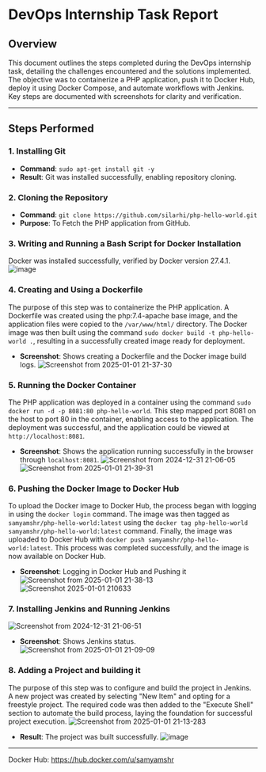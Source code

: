 # DevOps Internship Task Report

## Overview
This document outlines the steps completed during the DevOps internship task, detailing the challenges encountered and the solutions implemented. The objective was to containerize a PHP application, push it to Docker Hub, deploy it using Docker Compose, and automate workflows with Jenkins. Key steps are documented with screenshots for clarity and verification.

---

## Steps Performed

### 1. Installing Git
- **Command**: `sudo apt-get install git -y`
- **Result**: Git was installed successfully, enabling repository cloning.


### 2. Cloning the Repository
- **Command**: `git clone https://github.com/silarhi/php-hello-world.git`
- **Purpose**: To Fetch the PHP application from GitHub.

### 3. Writing and Running a Bash Script for Docker Installation
 Docker was installed successfully, verified by Docker version 27.4.1.
![image](https://github.com/user-attachments/assets/95f7e297-a03f-4246-b871-492104712aef)

### 4. Creating and Using a Dockerfile
The purpose of this step was to containerize the PHP application. A Dockerfile was created using the php:7.4-apache base image, and the application files were copied to the `/var/www/html/` directory. The Docker image was then built using the command `sudo docker build -t php-hello-world .`, resulting in a successfully created image ready for deployment.
- **Screenshot**: Shows creating a Dockerfile and the Docker image build logs.
![Screenshot from 2025-01-01 21-37-30](https://github.com/user-attachments/assets/acbca000-18c4-45a1-973d-a3924d2a633f)


### 5. Running the Docker Container
The PHP application was deployed in a container using the command `sudo docker run -d -p 8081:80 php-hello-world`. This step mapped port 8081 on the host to port 80 in the container, enabling access to the application. The deployment was successful, and the application could be viewed at `http://localhost:8081`.
- **Screenshot**: Shows the application running successfully in the browser through `localhost:8081`.
![Screenshot from 2024-12-31 21-06-05](https://github.com/user-attachments/assets/83992b9c-9a36-41fb-a980-a0166c6953fb)
![Screenshot from 2025-01-01 21-39-31](https://github.com/user-attachments/assets/86c774c0-97ac-464d-b9df-a75d8a4b9031)


### 6. Pushing the Docker Image to Docker Hub
To upload the Docker image to Docker Hub, the process began with logging in using the `docker login` command. The image was then tagged as `samyamshr/php-hello-world:latest` using the `docker tag php-hello-world samyamshr/php-hello-world:latest` command. Finally, the image was uploaded to Docker Hub with `docker push samyamshr/php-hello-world:latest`. This process was completed successfully, and the image is now available on Docker Hub.
- **Screenshot**: Logging in Docker Hub and Pushing it 
![Screenshot from 2025-01-01 21-38-13](https://github.com/user-attachments/assets/680cf866-bb32-405c-bc83-916dc5953340)
![Screenshot 2025-01-01 210633](https://github.com/user-attachments/assets/1d18d4c9-0f8a-4d31-8734-be550b251127)


### 7. Installing Jenkins and Running Jenkins

 ![Screenshot from 2024-12-31 21-06-51](https://github.com/user-attachments/assets/d5bf3589-5213-4016-96c3-31770ef6bd72)


- **Screenshot**: Shows Jenkins status.
![Screenshot from 2025-01-01 21-09-09](https://github.com/user-attachments/assets/1eae9296-2cfb-4840-8e45-3ef483f4cf7f)



### 8. Adding a Project and building it
The purpose of this step was to configure and build the project in Jenkins. A new project was created by selecting "New Item" and opting for a freestyle project. The required code was then added to the "Execute Shell" section to automate the build process, laying the foundation for successful project execution.
![Screenshot from 2025-01-01 21-13-28](https://github.com/user-attachments/assets/7c3d06fa-195f-47f4-bd6b-90fd5d5b9b5b)3

- **Result**: The project was built successfully.
![image](https://github.com/user-attachments/assets/8601594e-ff83-4bc7-95b7-a951a904b812)


---
Docker Hub: https://hub.docker.com/u/samyamshr
